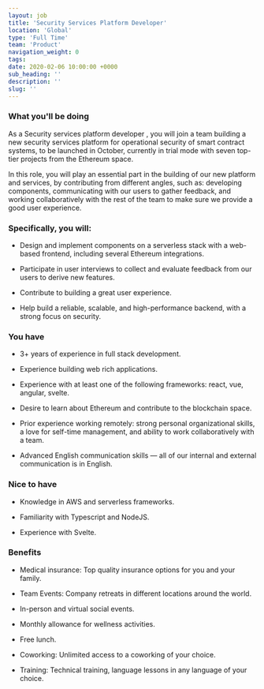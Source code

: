 ```yaml
---
layout: job
title: 'Security Services Platform Developer'
location: 'Global'
type: 'Full Time'
team: 'Product'
navigation_weight: 0
tags:
date: 2020-02-06 10:00:00 +0000
sub_heading: ''
description: ''
slug: ''
---
```


<div class="requirements">
  <h3 class="job-description-title">What you'll be doing</h3>
  <p>
    As a Security services platform developer , you will join a team building a new security services platform for operational security of smart contract systems, to be launched in October, currently in trial mode with seven top-tier projects from the Ethereum space.
  </p>
  <p>
    In this role, you will play an essential part in the building of our new platform and services, by contributing from different angles, such as: developing components, communicating with our users to gather feedback, and working collaboratively with the rest of the team to make sure we provide a good user experience.
  </p>
</div>

<div class="requirements">
  <h3 class="job-description-title"> Specifically, you will:</h3>
  <ul>
    <li><p>
      Design and implement components on a serverless stack with a web-based frontend, including several Ethereum integrations.
    </p></li>
    <li><p>
      Participate in user interviews to collect and evaluate feedback from our users to derive new features.
    </p></li>
    <li><p>
      Contribute to building a great user experience.
    </p></li>
    <li><p>
      Help build a reliable, scalable, and high-performance backend, with a strong focus on security.
    </p></li>
  </ul>
</div>

<div class="requirements">
  <h3 class="job-description-title">You have</h3>
  <ul>
    <li><p>
      3+ years of experience in full stack development.
    </p></li>
    <li><p>
      Experience building web rich applications.
    </p></li>
    <li><p>
      Experience with at least one of the following frameworks: react, vue, angular, svelte.
    </p></li>
    <li><p>
      Desire to learn about Ethereum and contribute to the blockchain space.
    </p></li>
    <li><p>
      Prior experience working remotely: strong personal organizational skills, a love for self-time management, and ability to work collaboratively with a team.
    </p></li>
    <li><p>
      Advanced English communication skills — all of our internal and external communication is in English.
    </p></li>
  </ul>
</div>

<div class="requirements">
  <h3 class="job-description-title">Nice to have</h3>
  <ul>
    <li><p>
      Knowledge in AWS and serverless frameworks.
    </p></li>
    <li><p>
      Familiarity with Typescript and NodeJS.
    </p></li>
    <li><p>
      Experience with Svelte.
    </p></li>
  </ul>
</div>

<div class="requirements">
  <h3 class="job-description-title">Benefits</h3>
  <ul>
    <li><p>
      Medical insurance: Top quality insurance options for you and your family. 
    </p></li>
    <li><p>
      Team Events: Company retreats in different locations around the world.
    </p></li>
    <li><p>
      In-person and virtual social events.
    </p></li>
    <li><p>
      Monthly allowance for wellness activities.
    </p></li>
    <li><p>
      Free lunch.
    </p></li>
    <li><p>
      Coworking: Unlimited access to a coworking of your choice.
    </p></li>
    <li><p>
      Training: Technical training, language lessons in any language of your choice.
    </p></li>
  </ul>
</div>
